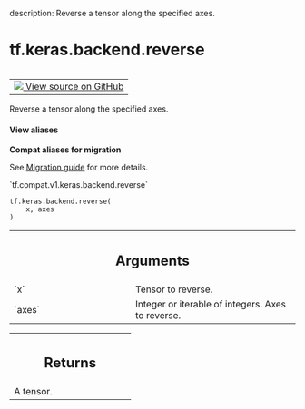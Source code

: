 description: Reverse a tensor along the specified axes.

<div itemscope itemtype="http://developers.google.com/ReferenceObject">
<meta itemprop="name" content="tf.keras.backend.reverse" />
<meta itemprop="path" content="Stable" />
</div>

# tf.keras.backend.reverse

<!-- Insert buttons and diff -->

<table class="tfo-notebook-buttons tfo-api nocontent" align="left">
<td>
  <a target="_blank" href="https://github.com/tensorflow/tensorflow/blob/r2.3/tensorflow/python/keras/backend.py#L3422-L3437">
    <img src="https://www.tensorflow.org/images/GitHub-Mark-32px.png" />
    View source on GitHub
  </a>
</td>
</table>



Reverse a tensor along the specified axes.

<section class="expandable">
  <h4 class="showalways">View aliases</h4>
  <p>
<b>Compat aliases for migration</b>
<p>See
<a href="https://www.tensorflow.org/guide/migrate">Migration guide</a> for
more details.</p>
<p>`tf.compat.v1.keras.backend.reverse`</p>
</p>
</section>

<pre class="devsite-click-to-copy prettyprint lang-py tfo-signature-link">
<code>tf.keras.backend.reverse(
    x, axes
)
</code></pre>



<!-- Placeholder for "Used in" -->


<!-- Tabular view -->
 <table class="responsive fixed orange">
<colgroup><col width="214px"><col></colgroup>
<tr><th colspan="2"><h2 class="add-link">Arguments</h2></th></tr>

<tr>
<td>
`x`
</td>
<td>
Tensor to reverse.
</td>
</tr><tr>
<td>
`axes`
</td>
<td>
Integer or iterable of integers.
Axes to reverse.
</td>
</tr>
</table>



<!-- Tabular view -->
 <table class="responsive fixed orange">
<colgroup><col width="214px"><col></colgroup>
<tr><th colspan="2"><h2 class="add-link">Returns</h2></th></tr>
<tr class="alt">
<td colspan="2">
A tensor.
</td>
</tr>

</table>

